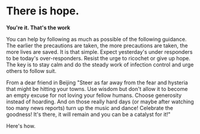 # There is hope. 
**You're it. That's the work**

You can help by following as much as possible of the following guidance. The earlier the precautions are taken, the more precautions are taken, the more lives are saved. It is that simple. Expect yesterday's under responders to be today's over-responders. Resist the urge to ricochet or give up hope. The key is to stay calm and do the steady work of infection control and urge others to follow suit.

From a dear friend in Beijing "Steer as far away from the fear and hysteria that might be hitting your towns. Use wisdom but don't allow it to become an empty excuse for not loving your fellow humans. Choose generosity instead of hoarding. And on those really hard days (or maybe after watching too many news reports) turn up the music and dance! Celebrate the goodness! It's there, it will remain and you can be a catalyst for it!"

Here's how.
